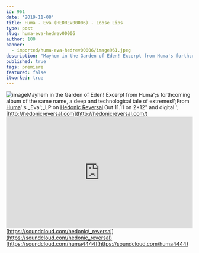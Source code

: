 ```yaml
---
id: 961
date: '2019-11-08'
title: Huma - Eva (HEDREV00006) - Loose Lips
type: post
slug: huma-eva-hedrev00006
author: 100
banner:
  - imported/huma-eva-hedrev00006/image961.jpeg
description: "Mayhem in the Garden of Eden! Excerpt from Huma's forthcoming album of the same name, a deep and technological tale of extremes!\_ From Huma's Eva\_LP on Hedonic Reversal. Out 11.11 on 2×12\" and digital – http://hedonicreversal.com https://soundcloud.com/hedonic_reversal https://soundcloud.com/huma4444 [...]Read More..."
published: true
tags: premiere
featured: false
itworked: true
---
```

![image](../imported/huma-eva-hedrev00006/image961.jpeg)Mayhem in the Garden of Eden! Excerpt from Huma';s forthcoming album of the same name, a deep and technological tale of extremes!';From [Huma](http://residentadvisor.net/dj/huma)';s _Eva';_LP on [Hedonic Reversal](http://hedonicreversal.com/).Out 11.11 on 2×12" and digital '; [](http://hedonicreversal.com/)[http://hedonicreversal.com](http://hedonicreversal.com/)<iframe width='100%' height='300' scrolling='no' frameborder='no' allow='autoplay' src='https://w.soundcloud.com/player/?url=https%3A//api.soundcloud.com/tracks/709932259&color=%23ff5500&auto_play=false&hide_related=false&show_comments=true&show_user=true&show_reposts=false&show_teaser=true'></iframe>[](https://soundcloud.com/hedonic_reversal)[https://soundcloud.com/hedonic\_reversal](https://soundcloud.com/hedonic_reversal)[https://soundcloud.com/huma4444](https://soundcloud.com/huma4444)